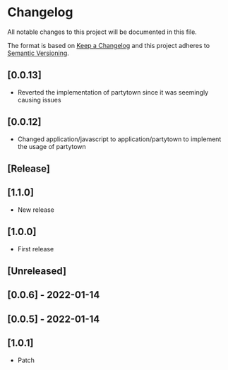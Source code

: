 # Changelog

All notable changes to this project will be documented in this file.

The format is based on [Keep a Changelog](http://keepachangelog.com/en/1.0.0/)
and this project adheres to [Semantic Versioning](http://semver.org/spec/v2.0.0.html).
## [0.0.13]
- Reverted the implementation of partytown since it was seemingly causing issues

## [0.0.12]
- Changed application/javascript to application/partytown to implement the usage of partytown
## [Release]

## [1.1.0]

- New release
## [1.0.0]

- First release
## [Unreleased]

## [0.0.6] - 2022-01-14

## [0.0.5] - 2022-01-14

## [1.0.1]

- Patch
